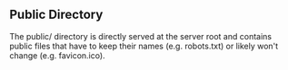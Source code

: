 ## Public Directory

The public/ directory is directly served at the server root and contains public files that have to keep their names (e.g. robots.txt) or likely won't change (e.g. favicon.ico).